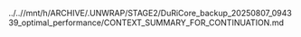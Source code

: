 ../..//mnt/h/ARCHIVE/.UNWRAP/STAGE2/DuRiCore_backup_20250807_094339_optimal_performance/CONTEXT_SUMMARY_FOR_CONTINUATION.md